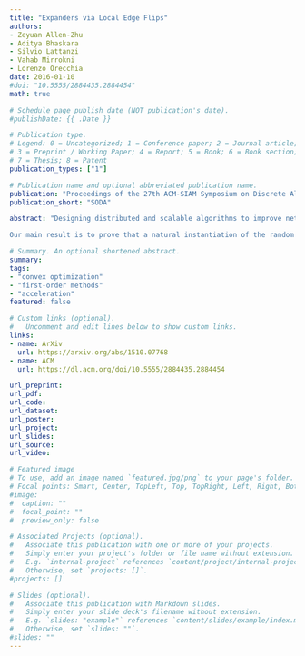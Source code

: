 ```yaml
---
title: "Expanders via Local Edge Flips" 
authors: 
- Zeyuan Allen-Zhu
- Aditya Bhaskara
- Silvio Lattanzi
- Vahab Mirrokni
- Lorenzo Orecchia
date: 2016-01-10
#doi: "10.5555/2884435.2884454"
math: true

# Schedule page publish date (NOT publication's date).
#publishDate: {{ .Date }}

# Publication type.
# Legend: 0 = Uncategorized; 1 = Conference paper; 2 = Journal article;
# 3 = Preprint / Working Paper; 4 = Report; 5 = Book; 6 = Book section;
# 7 = Thesis; 8 = Patent
publication_types: ["1"]

# Publication name and optional abbreviated publication name.
publication: "Proceedings of the 27th ACM-SIAM Symposium on Discrete Algorithms"
publication_short: "SODA"

abstract: "Designing distributed and scalable algorithms to improve network connectivity is a central topic in peer-to-peer networks. In this paper we focus on the following well-known problem: given an n-node d-regular network for d = Ω(log n), we want to design a decentralized, local algorithm that transforms the graph into one that has good connectivity properties (low diameter, expansion, etc.) without affecting the sparsity of the graph. To this end, Mahlmann and Schindelhauer introduced the random \"flip\" transformation, where in each time step, a random pair of vertices that have an edge decide to 'swap a neighbor'. They conjectured that performing O(nd) such flips at random would convert any connected d-regular graph into a d-regular expander graph, with high probability. However, the best known upper bound for the number of steps is roughly O(n17d23), obtained via a delicate Markov chain comparison argument.\\

Our main result is to prove that a natural instantiation of the random flip produces an expander in at most O(n2d2[EQUATION] n) steps, with high probability. Our argument uses a potential-function analysis based on the matrix exponential, together with the recent beautiful results on the higher-order Cheeger inequality of graphs. We also show that our technique can be used to analyze another well-studied random process known as the 'random switch', and show that it produces an expander in O(nd) steps with high probability."

# Summary. An optional shortened abstract.
summary: 
tags:
- "convex optimization"
- "first-order methods"
- "acceleration"
featured: false

# Custom links (optional).
#   Uncomment and edit lines below to show custom links.
links:
- name: ArXiv
  url: https://arxiv.org/abs/1510.07768
- name: ACM
  url: https://dl.acm.org/doi/10.5555/2884435.2884454

url_preprint:  
url_pdf: 
url_code:
url_dataset:
url_poster:
url_project:
url_slides:
url_source:
url_video:

# Featured image
# To use, add an image named `featured.jpg/png` to your page's folder. 
# Focal points: Smart, Center, TopLeft, Top, TopRight, Left, Right, BottomLeft, Bottom, BottomRight.
#image:
#  caption: ""
#  focal_point: ""
#  preview_only: false

# Associated Projects (optional).
#   Associate this publication with one or more of your projects.
#   Simply enter your project's folder or file name without extension.
#   E.g. `internal-project` references `content/project/internal-project/index.md`.
#   Otherwise, set `projects: []`.
#projects: []

# Slides (optional).
#   Associate this publication with Markdown slides.
#   Simply enter your slide deck's filename without extension.
#   E.g. `slides: "example"` references `content/slides/example/index.md`.
#   Otherwise, set `slides: ""`.
#slides: ""
---
```

